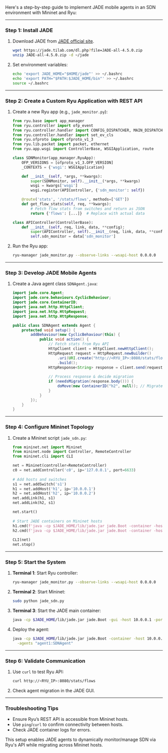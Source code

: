 Here's a step-by-step guide to implement JADE mobile agents in an SDN environment with Mininet and Ryu:

-----
### **Step 1: Install JADE**
1. Download JADE from [JADE official site](https://jade.tilab.com/).
   ```bash
   wget https://jade.tilab.com/dl.php?file=JADE-all-4.5.0.zip
   unzip JADE-all-4.5.0.zip -d ~/jade
   ```
2. Set environment variables:
   ```bash
   echo 'export JADE_HOME="$HOME/jade"' >> ~/.bashrc
   echo 'export PATH="$PATH:$JADE_HOME/bin"' >> ~/.bashrc
   source ~/.bashrc
   ```

-----
### **Step 2: Create a Custom Ryu Application with REST API**
1. Create a new Ryu app (e.g., `jade_monitor.py`):
   ```python
   from ryu.base import app_manager
   from ryu.controller import ofp_event
   from ryu.controller.handler import CONFIG_DISPATCHER, MAIN_DISPATCHER
   from ryu.controller.handler import set_ev_cls
   from ryu.ofproto import ofproto_v1_3
   from ryu.lib.packet import packet, ethernet
   from ryu.app.wsgi import ControllerBase, WSGIApplication, route

   class SDNMonitor(app_manager.RyuApp):
       OFP_VERSIONS = [ofproto_v1_3.OFP_VERSION]
       _CONTEXTS = {'wsgi': WSGIApplication}

       def __init__(self, *args, **kwargs):
           super(SDNMonitor, self).__init__(*args, **kwargs)
           wsgi = kwargs['wsgi']
           wsgi.register(APIController, {'sdn_monitor': self})

       @route('stats', '/stats/flows', methods=['GET'])
       def get_flow_stats(self, req, **kwargs):
           # Fetch flow stats from switches and return as JSON
           return {'flows': [...]}  # Replace with actual data

   class APIController(ControllerBase):
       def __init__(self, req, link, data, **config):
           super(APIController, self).__init__(req, link, data, **config)
           self.sdn_monitor = data['sdn_monitor']
   ```

2. Run the Ryu app:
   ```bash
   ryu-manager jade_monitor.py --observe-links --wsapi-host 0.0.0.0
   ```

-----
### **Step 3: Develop JADE Mobile Agents**
1. Create a Java agent class `SDNAgent.java`:
   ```java
   import jade.core.Agent;
   import jade.core.behaviours.CyclicBehaviour;
   import jade.core.ContainerID;
   import java.net.http.HttpClient;
   import java.net.http.HttpRequest;
   import java.net.http.HttpResponse;

   public class SDNAgent extends Agent {
       protected void setup() {
           addBehaviour(new CyclicBehaviour(this) {
               public void action() {
                   // Fetch stats from Ryu API
                   HttpClient client = HttpClient.newHttpClient();
                   HttpRequest request = HttpRequest.newBuilder()
                       .uri(URI.create("http://<RYU_IP>:8080/stats/flows"))
                       .build();
                   HttpResponse<String> response = client.send(request, HttpResponse.BodyHandlers.ofString());
                   
                   // Process response & decide migration
                   if (needsMigration(response.body())) {
                       doMove(new ContainerID("h2", null)); // Migrate to host h2
                   }
               }
           });
       }
   }
   ```

-----
### **Step 4: Configure Mininet Topology**
1. Create a Mininet script `jade_sdn.py`:
   ```python
   from mininet.net import Mininet
   from mininet.node import Controller, RemoteController
   from mininet.cli import CLI

   net = Mininet(controller=RemoteController)
   c0 = net.addController('c0', ip='127.0.0.1', port=6633)
       
   # Add hosts and switches
   s1 = net.addSwitch('s1')
   h1 = net.addHost('h1', ip='10.0.0.1')
   h2 = net.addHost('h2', ip='10.0.0.2')
   net.addLink(h1, s1)
   net.addLink(h2, s1)

   net.start()
       
   # Start JADE containers on Mininet hosts
   h1.cmd(f'java -cp $JADE_HOME/lib/jade.jar jade.Boot -container -host 10.0.0.1 -name h1 &')
   h2.cmd(f'java -cp $JADE_HOME/lib/jade.jar jade.Boot -container -host 10.0.0.1 -name h2 &')
       
   CLI(net)
   net.stop()
   ```

-----
### **Step 5: Start the System**
1. **Terminal 1**: Start Ryu controller:
   ```bash
   ryu-manager jade_monitor.py --observe-links --wsapi-host 0.0.0.0
   ```
2. **Terminal 2**: Start Mininet:
   ```bash
   sudo python jade_sdn.py
   ```
3. **Terminal 3**: Start the JADE main container:
   ```bash
   java -cp $JADE_HOME/lib/jade.jar jade.Boot -gui -host 10.0.0.1 -port 1099
   ```
4. Deploy the agent:
   ```bash
   java -cp $JADE_HOME/lib/jade.jar jade.Boot -container -host 10.0.0.1 \
     -agents "agent1:SDNAgent"
   ```

-----
### **Step 6: Validate Communication**
1. Use `curl` to test Ryu API:
   ```bash
   curl http://<RYU_IP>:8080/stats/flows
   ```
2. Check agent migration in the JADE GUI.

-----
### **Troubleshooting Tips**
- Ensure Ryu’s REST API is accessible from Mininet hosts.
- Use `ping`/`curl` to confirm connectivity between hosts.
- Check JADE container logs for errors.

This setup enables JADE agents to dynamically monitor/manage SDN via Ryu's API while migrating across Mininet hosts.
